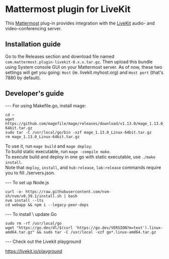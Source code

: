 # Mattermost plugin for LiveKit

This [Mattermost](https://github.com/mattermost/mattermost-server) plug-in provides integration with the [LiveKit](https://github.com/livekit/livekit) audio- and video-conferencing server.

## Installation guide

Go to the Releases section and download file named `com.mattermost.plugin-livekit-0.x.x.tar.gz`. Then upload this bundle using System console GUI on your Mattermost server.
As of now, these two settings will get you going: `Host` (ie. livekit.myhost.org) and `Host port` (that's 7880 by default).

## Developer's guide
--- For using Makefile.go, install mage:

```Shell
cd ~
wget https://github.com/magefile/mage/releases/download/v1.13.0/mage_1.13.0_Linux-64bit.tar.gz
sudo tar -C /usr/local/go/bin -xzf mage_1.13.0_Linux-64bit.tar.gz
rm mage_1.13.0_Linux-64bit.tar.gz
```

To use it, run `mage build` and `mage deploy`.  
To build static executable, run `mage -compile make`.  
To execute build and deploy in one go with static executable, use `./make install`.  
Note that `deploy`, `install`, and `hub:release`, `lab:release` commands require you to fill ./servers.json.  

--- To set up Node.js

```Shell
curl -o- https://raw.githubusercontent.com/nvm-sh/nvm/v0.39.1/install.sh | bash
nvm install --lts
cd webapp && npm i --legacy-peer-deps
```

--- To install \ update Go

```Shell
sudo rm -rf /usr/local/go
wget "https://go.dev/dl/$(curl 'https://go.dev/VERSION?m=text').linux-amd64.tar.gz" && sudo tar -C /usr/local -xzf go*.linux-amd64.tar.gz
```
--- Check out the Livekit playground

https://livekit.io/playground
